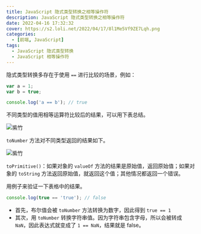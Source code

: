 ```yaml
---
title: JavaScript 隐式类型转换之相等操作符
description: JavaScript 隐式类型转换之相等操作符
date: 2022-04-16 17:32:32
cover: https://s2.loli.net/2022/04/17/8l1Me5Vf9ZE7Lqh.png
categories:
  - [前端, JavaScript]
tags:
  - JavaScript 隐式类型转换
  - JavaScript 相等操作符
---
```


<ins class="adsbygoogle" style="display:block; text-align:center;"  data-ad-layout="in-article" data-ad-format="fluid" data-ad-client="ca-pub-7962287588031867" data-ad-slot="2542544532"></ins><script> (adsbygoogle = window.adsbygoogle || []).push({});</script>


隐式类型转换多存在于使用 `==` 进行比较的场景，例如：

```js
var a = 1;
var b = true;

console.log('a == b'); // true
```

不同类型的值用相等运算符比较后的结果，可以用下表总结。

![紫竹](https://s2.loli.net/2022/04/16/WZboPTdBRmXQkja.png)

`toNumber` 方法对不同类型返回的结果如下。

![紫竹](https://s2.loli.net/2022/04/17/VQ7BxmTqcOFUh34.png)

`toPrimitive()`：如果对象的 `valueOf` 方法的结果是原始值，返回原始值；如果对象的 `toString` 方法返回原始值，就返回这个值；其他情况都返回一个错误。

用例子来验证一下表格中的结果。

```js
console.log(true == 'true'); // false
```

- 首先，布尔值会被 `toNumber` 方法转换为数字，因此得到 `true == 1`
- 其次，用 `toNumber` 转换字符串值。因为字符串包含字母，所以会被转成 `NaN`，因此表达式就变成了 `1 == NaN`，结果就是 false。
